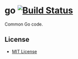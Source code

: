 go [![Build Status](https://travis-ci.org/shurcooL/go.svg?branch=master)](https://travis-ci.org/shurcooL/go)
==

Common Go code.

License
-------

- [MIT License](http://opensource.org/licenses/mit-license.php)
